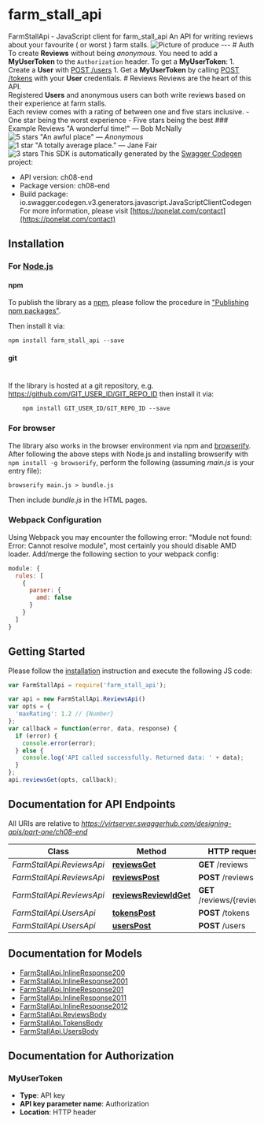 # farm_stall_api

FarmStallApi - JavaScript client for farm_stall_api
 An API for writing reviews about your favourite ( or worst ) farm stalls.  ![Picture of produce](https://farmstall.ponelat.com/img/produce-banner.jpg)  ---  # Auth  To create **Reviews** without being _anonymous_. You need to add a **MyUserToken** to the `Authorization` header.  To get a **MyUserToken**: 1. Create a **User** with [POST /users](#Users/post_users) 1. Get a **MyUserToken** by calling [POST /tokens](#Users/post_tokens) with your **User** credentials.  # Reviews Reviews are the heart of this API. <br/> Registered **Users** and anonymous users can both write reviews based on their experience at farm stalls. <br/>  Each review comes with a rating of between one and five stars inclusive.  - One star being the worst experience - Five stars being the best   ### Example Reviews    \"A wonderful time!\" &mdash; Bob McNally    <br/>   ![5 stars](https://farmstall.ponelat.com/img/rating-5.png)    \"An awful place\" &mdash; _Anonymous_    <br/>   ![1 star](https://farmstall.ponelat.com/img/rating-1.png)    \"A totally average place.\" &mdash; Jane Fair    <br/>   ![3 stars](https://farmstall.ponelat.com/img/rating-3.png)
This SDK is automatically generated by the [Swagger Codegen](https://github.com/swagger-api/swagger-codegen) project:

- API version: ch08-end
- Package version: ch08-end
- Build package: io.swagger.codegen.v3.generators.javascript.JavaScriptClientCodegen
For more information, please visit [https://ponelat.com/contact](https://ponelat.com/contact)

## Installation

### For [Node.js](https://nodejs.org/)

#### npm

To publish the library as a [npm](https://www.npmjs.com/),
please follow the procedure in ["Publishing npm packages"](https://docs.npmjs.com/getting-started/publishing-npm-packages).

Then install it via:

```shell
npm install farm_stall_api --save
```

#### git
#
If the library is hosted at a git repository, e.g.
https://github.com/GIT_USER_ID/GIT_REPO_ID
then install it via:

```shell
    npm install GIT_USER_ID/GIT_REPO_ID --save
```

### For browser

The library also works in the browser environment via npm and [browserify](http://browserify.org/). After following
the above steps with Node.js and installing browserify with `npm install -g browserify`,
perform the following (assuming *main.js* is your entry file):

```shell
browserify main.js > bundle.js
```

Then include *bundle.js* in the HTML pages.

### Webpack Configuration

Using Webpack you may encounter the following error: "Module not found: Error:
Cannot resolve module", most certainly you should disable AMD loader. Add/merge
the following section to your webpack config:

```javascript
module: {
  rules: [
    {
      parser: {
        amd: false
      }
    }
  ]
}
```

## Getting Started

Please follow the [installation](#installation) instruction and execute the following JS code:

```javascript
var FarmStallApi = require('farm_stall_api');

var api = new FarmStallApi.ReviewsApi()
var opts = { 
  'maxRating': 1.2 // {Number} 
};
var callback = function(error, data, response) {
  if (error) {
    console.error(error);
  } else {
    console.log('API called successfully. Returned data: ' + data);
  }
};
api.reviewsGet(opts, callback);
```

## Documentation for API Endpoints

All URIs are relative to *https://virtserver.swaggerhub.com/designing-apis/part-one/ch08-end*

Class | Method | HTTP request | Description
------------ | ------------- | ------------- | -------------
*FarmStallApi.ReviewsApi* | [**reviewsGet**](docs/ReviewsApi.md#reviewsGet) | **GET** /reviews | 
*FarmStallApi.ReviewsApi* | [**reviewsPost**](docs/ReviewsApi.md#reviewsPost) | **POST** /reviews | 
*FarmStallApi.ReviewsApi* | [**reviewsReviewIdGet**](docs/ReviewsApi.md#reviewsReviewIdGet) | **GET** /reviews/{reviewId} | 
*FarmStallApi.UsersApi* | [**tokensPost**](docs/UsersApi.md#tokensPost) | **POST** /tokens | 
*FarmStallApi.UsersApi* | [**usersPost**](docs/UsersApi.md#usersPost) | **POST** /users | 

## Documentation for Models

 - [FarmStallApi.InlineResponse200](docs/InlineResponse200.md)
 - [FarmStallApi.InlineResponse2001](docs/InlineResponse2001.md)
 - [FarmStallApi.InlineResponse201](docs/InlineResponse201.md)
 - [FarmStallApi.InlineResponse2011](docs/InlineResponse2011.md)
 - [FarmStallApi.InlineResponse2012](docs/InlineResponse2012.md)
 - [FarmStallApi.ReviewsBody](docs/ReviewsBody.md)
 - [FarmStallApi.TokensBody](docs/TokensBody.md)
 - [FarmStallApi.UsersBody](docs/UsersBody.md)

## Documentation for Authorization


### MyUserToken

- **Type**: API key
- **API key parameter name**: Authorization
- **Location**: HTTP header

